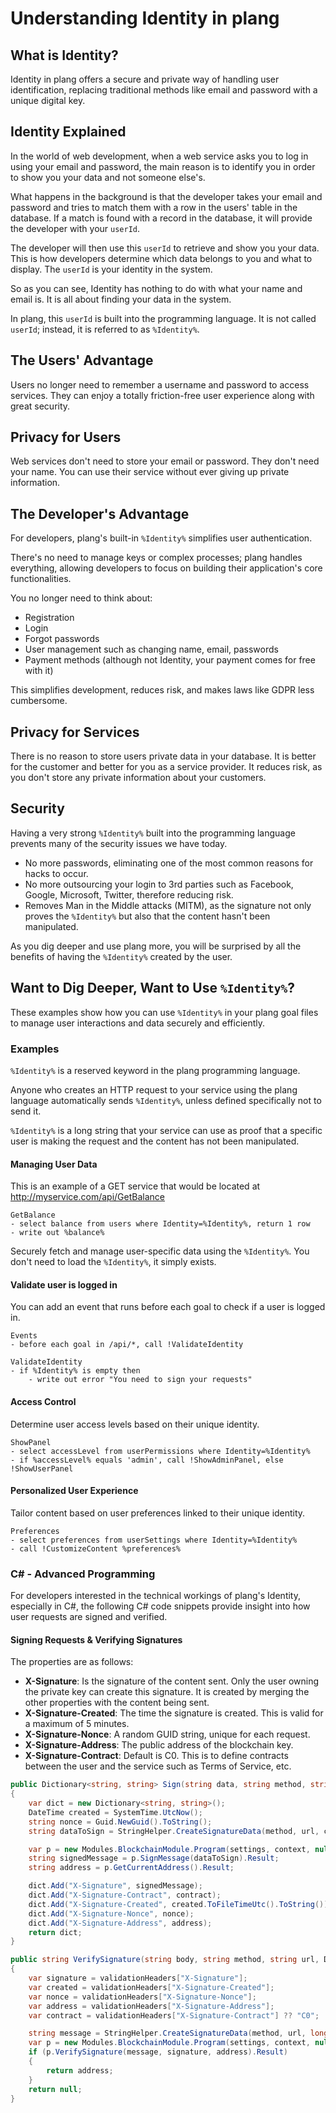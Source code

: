 # Understanding Identity in plang

## What is Identity?

Identity in plang offers a secure and private way of handling user identification, replacing traditional methods like email and password with a unique digital key.

## Identity Explained
In the world of web development, when a web service asks you to log in using your email and password, the main reason is to identify you in order to show you your data and not someone else's.

What happens in the background is that the developer takes your email and password and tries to match them with a row in the users' table in the database. If a match is found with a record in the database, it will provide the developer with your `userId`.

The developer will then use this `userId` to retrieve and show you your data. This is how developers determine which data belongs to you and what to display. The `userId` is your identity in the system.

So as you can see, Identity has nothing to do with what your name and email is. It is all about finding your data in the system.

In plang, this `userId` is built into the programming language. It is not called `userId`; instead, it is referred to as `%Identity%`.

## The Users' Advantage

Users no longer need to remember a username and password to access services. They can enjoy a totally friction-free user experience along with great security.

## Privacy for Users

Web services don't need to store your email or password. They don't need your name. You can use their service without ever giving up private information.

## The Developer's Advantage

For developers, plang's built-in `%Identity%` simplifies user authentication.

There's no need to manage keys or complex processes; plang handles everything, allowing developers to focus on building their application's core functionalities.

You no longer need to think about:
- Registration
- Login
- Forgot passwords
- User management such as changing name, email, passwords
- Payment methods (although not Identity, your payment comes for free with it)

This simplifies development, reduces risk, and makes laws like GDPR less cumbersome.

## Privacy for Services

There is no reason to store users private data in your database. It is better for the customer and better for you as a service provider. It reduces risk, as you don't store any private information about your customers.

## Security

Having a very strong `%Identity%` built into the programming language prevents many of the security issues we have today. 

- No more passwords, eliminating one of the most common reasons for hacks to occur. 
- No more outsourcing your login to 3rd parties such as Facebook, Google, Microsoft, Twitter, therefore reducing risk.
- Removes Man in the Middle attacks (MITM), as the signature not only proves the `%Identity%` but also that the content hasn't been manipulated.

As you dig deeper and use plang more, you will be surprised by all the benefits of having the `%Identity%` created by the user.

## Want to Dig Deeper, Want to Use `%Identity%`?

These examples show how you can use `%Identity%` in your plang goal files to manage user interactions and data securely and efficiently.

### Examples

`%Identity%` is a reserved keyword in the plang programming language. 

Anyone who creates an HTTP request to your service using the plang language automatically sends `%Identity%`, unless defined specifically not to send it.

`%Identity%` is a long string that your service can use as proof that a specific user is making the request and the content has not been manipulated.

#### Managing User Data
This is an example of a GET service that would be located at http://myservice.com/api/GetBalance
```plang
GetBalance
- select balance from users where Identity=%Identity%, return 1 row
- write out %balance%
```
Securely fetch and manage user-specific data using the `%Identity%`. You don't need to load the `%Identity%`, it simply exists.

#### Validate user is logged in
You can add an event that runs before each goal to check if a user is logged in.

```plang
Events
- before each goal in /api/*, call !ValidateIdentity

ValidateIdentity
- if %Identity% is empty then
	- write out error "You need to sign your requests"
```

#### Access Control

Determine user access levels based on their unique identity.

```plang
ShowPanel
- select accessLevel from userPermissions where Identity=%Identity%
- if %accessLevel% equals 'admin', call !ShowAdminPanel, else !ShowUserPanel
```

#### Personalized User Experience
Tailor content based on user preferences linked to their unique identity.

```plang
Preferences
- select preferences from userSettings where Identity=%Identity%
- call !CustomizeContent %preferences%
```

### C# - Advanced Programming

For developers interested in the technical workings of plang's Identity, especially in C#, the following C# code snippets provide insight into how user requests are signed and verified. 
 
#### Signing Requests & Verifying Signatures

The properties are as follows:
- **X-Signature**: Is the signature of the content sent. Only the user owning the private key can create this signature. It is created by merging the other properties with the content being sent.
- **X-Signature-Created**: The time the signature is created. This is valid for a maximum of 5 minutes.
- **X-Signature-Nonce**: A random GUID string, unique for each request.
- **X-Signature-Address**: The public address of the blockchain key.
- **X-Signature-Contract**: Default is C0. This is to define contracts between the user and the service such as Terms of Service, etc.

```csharp
public Dictionary<string, string> Sign(string data, string method, string url, string contract)
{
	var dict = new Dictionary<string, string>();
	DateTime created = SystemTime.UtcNow();
	string nonce = Guid.NewGuid().ToString();
	string dataToSign = StringHelper.CreateSignatureData(method, url, created.ToFileTimeUtc(), nonce, data, contract);

	var p = new Modules.BlockchainModule.Program(settings, context, null, null, null, null, null);
	string signedMessage = p.SignMessage(dataToSign).Result;
	string address = p.GetCurrentAddress().Result;

	dict.Add("X-Signature", signedMessage);
	dict.Add("X-Signature-Contract", contract);
	dict.Add("X-Signature-Created", created.ToFileTimeUtc().ToString());
	dict.Add("X-Signature-Nonce", nonce);
	dict.Add("X-Signature-Address", address);
	return dict;
}

public string VerifySignature(string body, string method, string url, Dictionary<string, string> validationHeaders)
{
	var signature = validationHeaders["X-Signature"];
	var created = validationHeaders["X-Signature-Created"];
	var nonce = validationHeaders["X-Signature-Nonce"];
	var address = validationHeaders["X-Signature-Address"];
	var contract = validationHeaders["X-Signature-Contract"] ?? "C0";

	string message = StringHelper.CreateSignatureData(method, url, long.Parse(created), nonce, body, contract);
	var p = new Modules.BlockchainModule.Program(settings, context, null, null, null, null, null);
	if (p.VerifySignature(message, signature, address).Result)
	{
		return address;
	}
	return null;
}
```



